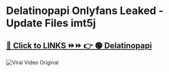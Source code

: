 
 # Delatinopapi Onlyfans Leaked - Update Files imt5j

## <h2><a href="https://clipsfans.com/Delatinopapi&ref=git">🔗 Click to LINKS ⏩⏩ 👉 🟢 Delatinopapi </a></h2>

<a href="https://clipsfans.com/Delatinopapi&ref=git" rel="nofollow" data-target="animated-image.originalLink"><img src="https://i.ibb.co.com/xMMVF88/686577567.gif" alt="Viral Video Original" style="max-width: 100%; display: inline-block;" data-target="animated-image.originalImage"></a>


